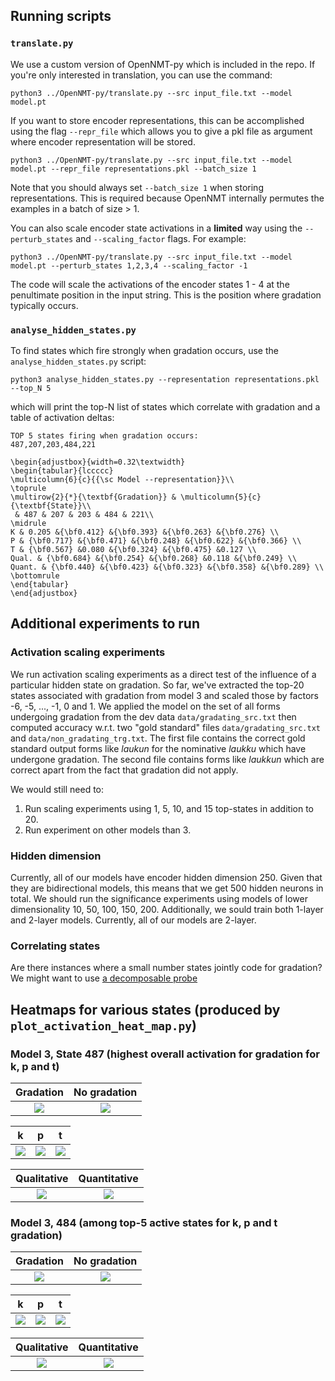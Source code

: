 ## Running scripts

### `translate.py`

We use a custom version of OpenNMT-py which is included in the repo. If you're only interested in translation, you can use the command:

```python3 ../OpenNMT-py/translate.py --src input_file.txt --model model.pt```

If you want to store encoder representations, this can be accomplished using the flag `--repr_file` which allows you to give a pkl file as argument where encoder representation will be stored.

```python3 ../OpenNMT-py/translate.py --src input_file.txt --model model.pt --repr_file representations.pkl --batch_size 1```

Note that you should always set `--batch_size 1` when storing representations. This is required because OpenNMT internally permutes the examples in a batch of size > 1.

You can also scale encoder state activations in a **limited** way using the `--perturb_states` and `--scaling_factor` flags. For example:

```python3 ../OpenNMT-py/translate.py --src input_file.txt --model model.pt --perturb_states 1,2,3,4 --scaling_factor -1```

The code will scale the activations of the encoder states 1 - 4 at the penultimate position in the input string. This is the position where gradation typically occurs.  

### `analyse_hidden_states.py`

To find states which fire strongly when gradation occurs, use the `analyse_hidden_states.py` script:

```python3 analyse_hidden_states.py --representation representations.pkl --top_N 5```

which will print the top-N list of states which correlate with gradation and a table of activation deltas:

```
TOP 5 states firing when gradation occurs:
487,207,203,484,221

\begin{adjustbox}{width=0.32\textwidth}
\begin{tabular}{lccccc}
\multicolumn{6}{c}{{\sc Model --representation}}\\
\toprule
\multirow{2}{*}{\textbf{Gradation}} & \multicolumn{5}{c}{\textbf{State}}\\
 & 487 & 207 & 203 & 484 & 221\\
\midrule
K & 0.205 &{\bf0.412} &{\bf0.393} &{\bf0.263} &{\bf0.276} \\
P & {\bf0.717} &{\bf0.471} &{\bf0.248} &{\bf0.622} &{\bf0.366} \\
T & {\bf0.567} &0.080 &{\bf0.324} &{\bf0.475} &0.127 \\
Qual. & {\bf0.684} &{\bf0.254} &{\bf0.268} &0.118 &{\bf0.249} \\
Quant. & {\bf0.440} &{\bf0.423} &{\bf0.323} &{\bf0.358} &{\bf0.289} \\
\bottomrule
\end{tabular}
\end{adjustbox}
```

## Additional experiments to run

### Activation scaling experiments

We run activation scaling experiments as a direct test of the influence of a particular hidden state on gradation. So far, we've extracted the top-20 states associated with gradation from model 3 and scaled those by factors -6, -5, ..., -1, 0 and 1. We applied the model on the set of all forms undergoing gradation from the dev data `data/gradating_src.txt` then computed accuracy w.r.t. two "gold standard" files `data/gradating_src.txt` and `data/non_gradating_trg.txt`. The first file contains the correct gold standard output forms like _laukun_ for the nominative _laukku_ which have undergone gradation. The second file contains forms like _laukkun_ which are correct apart from the fact that gradation did not apply.

We would still need to:
1. Run scaling experiments using 1, 5, 10, and 15 top-states in addition to 20.
1. Run experiment on other models than 3.

### Hidden dimension

Currently, all of our models have encoder hidden dimension 250. Given that they are bidirectional models, this means that we get 500 hidden neurons in total. We should run the significance experiments using models of lower dimensionality 10, 50, 100, 150, 200. Additionally, we sould train both 1-layer and 2-layer models. Currently, all of our models are 2-layer. 

### Correlating states

Are there instances where a small number states jointly code for gradation? We might want to use [a decomposable probe](https://arxiv.org/pdf/2010.02812.pdf)

## Heatmaps for various states (produced by `plot_activation_heat_map.py`)

### Model 3, State 487 (highest overall activation for gradation for k, p and t)


Gradation            | No gradation
:-------------------------:|:-------------------------:
![](heatmaps/487_grad.png) |  ![](heatmaps/487_non_grad.png)

k            | p            | t
:-------------------------:|:-------------------------:|:-------------------------:
![](heatmaps/487_k.png) |  ![](heatmaps/487_p.png) | ![](heatmaps/487_t.png)

Qualitative            | Quantitative  
:-------------------------:|:-------------------------:
![](heatmaps/487_qual.png) |  ![](heatmaps/487_quant.png) 

### Model 3, 484 (among top-5 active states for k, p and t gradation)

Gradation            | No gradation
:-------------------------:|:-------------------------:
![](heatmaps/484_grad.png) |  ![](heatmaps/484_non_grad.png)

k            | p            | t
:-------------------------:|:-------------------------:|:-------------------------:
![](heatmaps/484_k.png) |  ![](heatmaps/484_p.png) | ![](heatmaps/484_t.png)

Qualitative            | Quantitative  
:-------------------------:|:-------------------------:
![](heatmaps/484_qual.png) |  ![](heatmaps/484_quant.png) 
